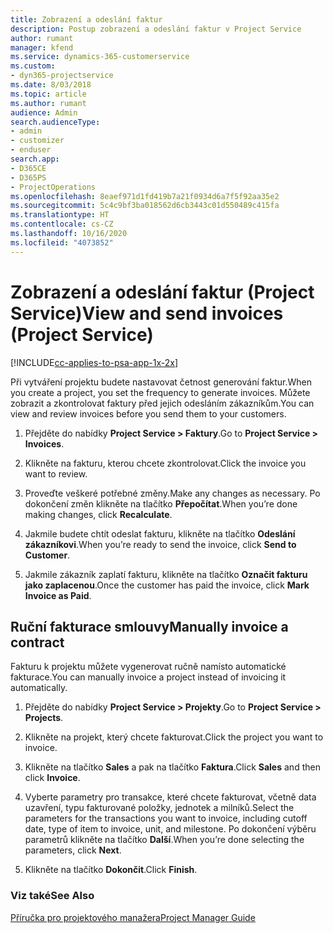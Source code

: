 ```yaml
---
title: Zobrazení a odeslání faktur
description: Postup zobrazení a odeslání faktur v Project Service
author: rumant
manager: kfend
ms.service: dynamics-365-customerservice
ms.custom:
- dyn365-projectservice
ms.date: 8/03/2018
ms.topic: article
ms.author: rumant
audience: Admin
search.audienceType:
- admin
- customizer
- enduser
search.app:
- D365CE
- D365PS
- ProjectOperations
ms.openlocfilehash: 8eaef971d1fd419b7a21f0934d6a7f5f92aa35e2
ms.sourcegitcommit: 5c4c9bf3ba018562d6cb3443c01d550489c415fa
ms.translationtype: HT
ms.contentlocale: cs-CZ
ms.lasthandoff: 10/16/2020
ms.locfileid: "4073852"
---
```

# <a name="view-and-send-invoices-project-service"></a><span data-ttu-id="fe157-103">Zobrazení a odeslání faktur (Project Service)</span><span class="sxs-lookup"><span data-stu-id="fe157-103">View and send invoices (Project Service)</span></span>

[!INCLUDE[cc-applies-to-psa-app-1x-2x](../includes/cc-applies-to-psa-app-1x-2x.md)]

<span data-ttu-id="fe157-104">Při vytváření projektu budete nastavovat četnost generování faktur.</span><span class="sxs-lookup"><span data-stu-id="fe157-104">When you create a project, you set the frequency to generate invoices.</span></span> <span data-ttu-id="fe157-105">Můžete zobrazit a zkontrolovat faktury před jejich odesláním zákazníkům.</span><span class="sxs-lookup"><span data-stu-id="fe157-105">You can view and review invoices before you send them to your customers.</span></span>  
  
1.  <span data-ttu-id="fe157-106">Přejděte do nabídky **Project Service > Faktury**.</span><span class="sxs-lookup"><span data-stu-id="fe157-106">Go to **Project Service > Invoices**.</span></span>  
  
2.  <span data-ttu-id="fe157-107">Klikněte na fakturu, kterou chcete zkontrolovat.</span><span class="sxs-lookup"><span data-stu-id="fe157-107">Click the invoice you want to review.</span></span>  
  
3.  <span data-ttu-id="fe157-108">Proveďte veškeré potřebné změny.</span><span class="sxs-lookup"><span data-stu-id="fe157-108">Make any changes as necessary.</span></span> <span data-ttu-id="fe157-109">Po dokončení změn klikněte na tlačítko **Přepočítat**.</span><span class="sxs-lookup"><span data-stu-id="fe157-109">When you’re done making changes, click **Recalculate**.</span></span>  
  
4.  <span data-ttu-id="fe157-110">Jakmile budete chtít odeslat fakturu, klikněte na tlačítko **Odeslání zákazníkovi**.</span><span class="sxs-lookup"><span data-stu-id="fe157-110">When you’re ready to send the invoice, click **Send to Customer**.</span></span>  
  
5.  <span data-ttu-id="fe157-111">Jakmile zákazník zaplatí fakturu, klikněte na tlačítko **Označit fakturu jako zaplacenou**.</span><span class="sxs-lookup"><span data-stu-id="fe157-111">Once the customer has paid the invoice, click **Mark Invoice as Paid**.</span></span>  
  
## <a name="manually-invoice-a-contract"></a><span data-ttu-id="fe157-112">Ruční fakturace smlouvy</span><span class="sxs-lookup"><span data-stu-id="fe157-112">Manually invoice a contract</span></span>  
 <span data-ttu-id="fe157-113">Fakturu k projektu můžete vygenerovat ručně namísto automatické fakturace.</span><span class="sxs-lookup"><span data-stu-id="fe157-113">You can manually invoice a project instead of invoicing it automatically.</span></span>  
  
1.  <span data-ttu-id="fe157-114">Přejděte do nabídky **Project Service > Projekty**.</span><span class="sxs-lookup"><span data-stu-id="fe157-114">Go to **Project Service > Projects**.</span></span>  
  
2.  <span data-ttu-id="fe157-115">Klikněte na projekt, který chcete fakturovat.</span><span class="sxs-lookup"><span data-stu-id="fe157-115">Click the project you want to invoice.</span></span>  
  
3.  <span data-ttu-id="fe157-116">Klikněte na tlačítko **Sales** a pak na tlačítko **Faktura**.</span><span class="sxs-lookup"><span data-stu-id="fe157-116">Click **Sales** and then click **Invoice**.</span></span>  
  
4.  <span data-ttu-id="fe157-117">Vyberte parametry pro transakce, které chcete fakturovat, včetně data uzavření, typu fakturované položky, jednotek a milníků.</span><span class="sxs-lookup"><span data-stu-id="fe157-117">Select the parameters for the transactions you want to invoice, including cutoff date, type of item to invoice, unit, and milestone.</span></span> <span data-ttu-id="fe157-118">Po dokončení výběru parametrů klikněte na tlačítko **Další**.</span><span class="sxs-lookup"><span data-stu-id="fe157-118">When you’re done selecting the parameters, click **Next**.</span></span>  
  
5.  <span data-ttu-id="fe157-119">Klikněte na tlačítko **Dokončit**.</span><span class="sxs-lookup"><span data-stu-id="fe157-119">Click **Finish**.</span></span>  
  
### <a name="see-also"></a><span data-ttu-id="fe157-120">Viz také</span><span class="sxs-lookup"><span data-stu-id="fe157-120">See Also</span></span>  
 [<span data-ttu-id="fe157-121">Příručka pro projektového manažera</span><span class="sxs-lookup"><span data-stu-id="fe157-121">Project Manager Guide</span></span>](../psa/project-manager-guide.md)
